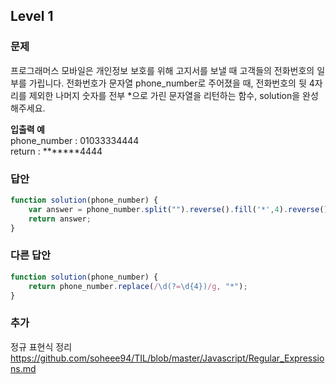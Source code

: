 ## Level 1

### 문제
프로그래머스 모바일은 개인정보 보호를 위해 고지서를 보낼 때 고객들의 전화번호의 일부를 가립니다.
전화번호가 문자열 phone_number로 주어졌을 때, 전화번호의 뒷 4자리를 제외한 나머지 숫자를 전부 *으로 가린 문자열을 리턴하는 함수, solution을 완성해주세요.

**입출력 예**  
phone_number : 01033334444  
return : *******4444

### 답안
```javascript
function solution(phone_number) {
    var answer = phone_number.split("").reverse().fill('*',4).reverse().join('');
    return answer;
}
```

### 다른 답안
```javascript
function solution(phone_number) { 
    return phone_number.replace(/\d(?=\d{4})/g, "*"); 
}
```


### 추가
정규 표현식 정리
https://github.com/soheee94/TIL/blob/master/Javascript/Regular_Expressions.md